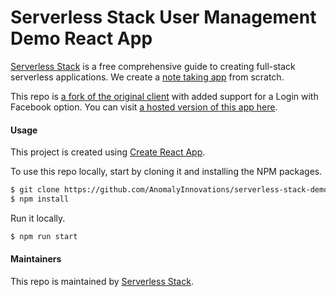 # Serverless Stack User Management Demo React App

[Serverless Stack](http://serverless-stack.com) is a free comprehensive guide to creating full-stack serverless applications. We create a [note taking app](https://demo.serverless-stack.com) from scratch.

This repo is [a fork of the original client](https://github.com/AnomalyInnovations/serverless-stack-demo-client) with added support for a Login with Facebook option. You can visit [a hosted version of this app here](https://demo-user-mgmt.serverless-stack.com).

#### Usage

This project is created using [Create React App](https://github.com/facebookincubator/create-react-app).

To use this repo locally, start by cloning it and installing the NPM packages.

``` bash
$ git clone https://github.com/AnomalyInnovations/serverless-stack-demo-user-mgmt-client
$ npm install
```

Run it locally.

``` bash
$ npm run start
```

#### Maintainers

This repo is maintained by [Serverless Stack](https://serverless-stack.com).

[Email]: mailto:hello@serverless-stack.com
